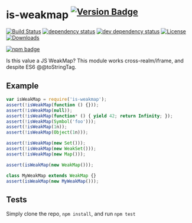 # is-weakmap <sup>[![Version Badge][2]][1]</sup>

[![Build Status][3]][4]
[![dependency status][5]][6]
[![dev dependency status][7]][8]
[![License][license-image]][license-url]
[![Downloads][downloads-image]][downloads-url]

[![npm badge][11]][1]

Is this value a JS WeakMap? This module works cross-realm/iframe, and despite ES6 @@toStringTag.

## Example

```js
var isWeakMap = require('is-weakmap');
assert(!isWeakMap(function () {}));
assert(!isWeakMap(null));
assert(!isWeakMap(function* () { yield 42; return Infinity; });
assert(!isWeakMap(Symbol('foo')));
assert(!isWeakMap(1n));
assert(!isWeakMap(Object(1n)));

assert(!isWeakMap(new Set()));
assert(!isWeakMap(new WeakSet()));
assert(!isWeakMap(new Map()));

assert(isWeakMap(new WeakMap()));

class MyWeakMap extends WeakMap {}
assert(isWeakMap(new MyWeakMap()));
```

## Tests

Simply clone the repo, `npm install`, and run `npm test`

[1]: https://npmjs.org/package/is-weakmap

[2]: http://versionbadg.es/inspect-js/is-weakmap.svg

[3]: https://travis-ci.org/inspect-js/is-weakmap.svg

[4]: https://travis-ci.org/inspect-js/is-weakmap

[5]: https://david-dm.org/inspect-js/is-weakmap.svg

[6]: https://david-dm.org/inspect-js/is-weakmap

[7]: https://david-dm.org/inspect-js/is-weakmap/dev-status.svg

[8]: https://david-dm.org/inspect-js/is-weakmap#info=devDependencies

[11]: https://nodei.co/npm/is-weakmap.png?downloads=true&stars=true

[license-image]: http://img.shields.io/npm/l/is-weakmap.svg

[license-url]: LICENSE

[downloads-image]: http://img.shields.io/npm/dm/is-weakmap.svg

[downloads-url]: http://npm-stat.com/charts.html?package=is-weakmap
